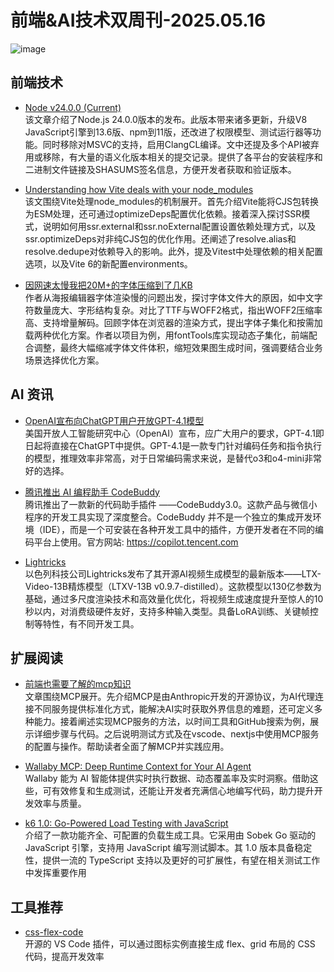 # 前端&AI技术双周刊-2025.05.16
![image](https://gips0.baidu.com/it/u=976050299,1257965251&fm=3028&app=3028&f=PNG&fmt=auto&q=75&size=f2090_896)

## 前端技术
- [Node v24.0.0 (Current)](https://nodejs.org/en/blog/release/v24.0.0)
<br>该文章介绍了Node.js 24.0.0版本的发布。此版本带来诸多更新，升级V8 JavaScript引擎到13.6版、npm到11版，还改进了权限模型、测试运行器等功能。同时移除对MSVC的支持，启用ClangCL编译。文中还提及多个API被弃用或移除，有大量的语义化版本相关的提交记录。提供了各平台的安装程序和二进制文件链接及SHASUMS签名信息，方便开发者获取和验证版本。

- [Understanding how Vite deals with your node_modules](https://dev.to/jinjiang/understanding-how-vite-deals-with-your-nodemodules-3pdf)
<br>该文围绕Vite处理node_modules的机制展开。首先介绍Vite能将CJS包转换为ESM处理，还可通过optimizeDeps配置优化依赖。接着深入探讨SSR模式，说明如何用ssr.external和ssr.noExternal配置设置依赖处理方式，以及ssr.optimizeDeps对非纯CJS包的优化作用。还阐述了resolve.alias和resolve.dedupe对依赖导入的影响。此外，提及Vitest中处理依赖的相关配置选项，以及Vite 6的新配置environments。

- [因网速太慢我把20M+的字体压缩到了几KB](https://juejin.cn/post/7490337281866317836)
<br>作者从海报编辑器字体渲染慢的问题出发，探讨字体文件大的原因，如中文字符数量庞大、字形结构复杂。对比了TTF与WOFF2格式，指出WOFF2压缩率高、支持增量解码。回顾字体在浏览器的渲染方式，提出字体子集化和按需加载两种优化方案。作者以项目为例，用fontTools库实现动态子集化，前端配合调整，最终大幅缩减字体文件体积，缩短效果图生成时间，强调要结合业务场景选择优化方案。

## AI 资讯
- [OpenAI宣布向ChatGPT用户开放GPT-4.1模型](https://mp.weixin.qq.com/s/_u8Dp8xwcXUvTNfUYSH1WA)
<br>美国开放人工智能研究中心（OpenAI）宣布，应广大用户的要求，GPT-4.1即日起将直接在ChatGPT中提供。GPT-4.1是一款专门针对编码任务和指令执行的模型，推理效率非常高，对于日常编码需求来说，是替代o3和o4-mini非常好的选择。

- [腾讯推出 AI 编程助手 CodeBuddy](https://baijiahao.baidu.com/s?id=1832061162359584226&wfr=spider&for=pc)
<br>腾讯推出了一款新的代码助手插件 ——CodeBuddy3.0。这款产品与微信小程序的开发工具实现了深度整合。CodeBuddy 并不是一个独立的集成开发环境（IDE），而是一个可安装在各种开发工具中的插件，方便开发者在不同的编码平台上使用。官方网站: https://copilot.tencent.com

- [Lightricks](https://www.lightricks.com/)
<br>以色列科技公司Lightricks发布了其开源AI视频生成模型的最新版本——LTX-Video-13B精炼模型（LTXV-13B v0.9.7-distilled）。这款模型以130亿参数为基础，通过多尺度渲染技术和高效量化优化，将视频生成速度提升至惊人的10秒以内，对消费级硬件友好，支持多种输入类型。具备LoRA训练、关键帧控制等特性，有不同开发工具。

## 扩展阅读
- [前端也需要了解的mcp知识](https://juejin.cn/post/7495598591488016394)
<br>文章围绕MCP展开。先介绍MCP是由Anthropic开发的开源协议，为AI代理连接不同服务提供标准化方式，能解决AI实时获取外界信息的难题，还可定义多种能力。接着阐述实现MCP服务的方法，以时间工具和GitHub搜索为例，展示详细步骤与代码。之后说明测试方式及在vscode、nextjs中使用MCP服务的配置与操作。帮助读者全面了解MCP并实践应用。
  
- [Wallaby MCP: Deep Runtime Context for Your AI Agent](https://wallabyjs.com/blog/wallaby-mcp.html?utm_source=cooperpress&utm_medium=javascriptweekly&utm_content=javascriptweekly)
<br>Wallaby 能为 AI 智能体提供实时执行数据、动态覆盖率及实时洞察。借助这些，可有效修复和生成测试，还能让开发者充满信心地编写代码，助力提升开发效率与质量。

- [k6 1.0: Go-Powered Load Testing with JavaScript](https://javascriptweekly.com/link/169091/web)
<br>介绍了一款功能齐全、可配置的负载生成工具。它采用由 Sobek Go 驱动的 JavaScript 引擎，支持用 JavaScript 编写测试脚本。其 1.0 版本具备稳定性，提供一流的 TypeScript 支持以及更好的可扩展性，有望在相关测试工作中发挥重要作用

## 工具推荐
- [css-flex-code](https://github.com/xutao-o/css-flex-code)
<br>开源的 VS Code 插件，可以通过图标实例直接生成 flex、grid 布局的 CSS 代码，提高开发效率
